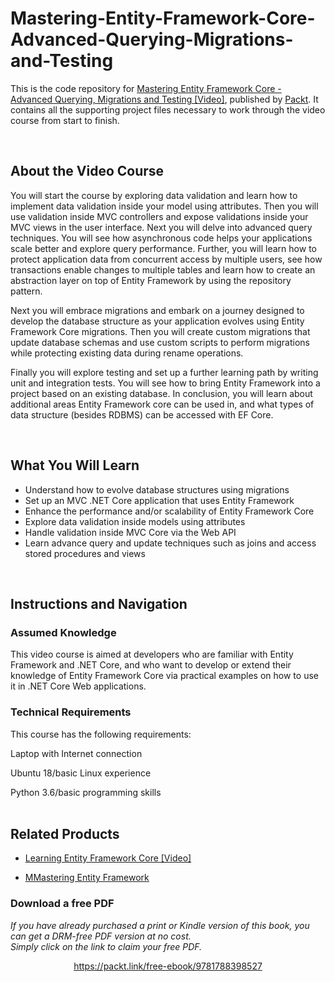 # Mastering-Entity-Framework-Core-Advanced-Querying-Migrations-and-Testing

This is the code repository for [Mastering Entity Framework Core - Advanced Querying, Migrations and Testing [Video]](https://prod.packtpub.com/in/application-development/mastering-entity-framework-core-advanced-querying-techniques-migrations-and-testing), published by [Packt](https://www.packtpub.com/?utm_source=github). It contains all the supporting project files necessary to work through the video course from start to finish.


 


## About the Video Course

You will start the course by exploring data validation and learn how to implement data validation inside your model using attributes. Then you will use validation inside MVC controllers and expose validations inside your MVC views in the user interface. Next you will delve into advanced query techniques. You will see how asynchronous code helps your applications scale better and explore query performance. Further, you will learn how to protect application data from concurrent access by multiple users, see how transactions enable changes to multiple tables and learn how to create an abstraction layer on top of Entity Framework by using the repository pattern.

Next you will embrace migrations and embark on a journey designed to develop the database structure as your application evolves using Entity Framework Core migrations. Then you will create custom migrations that update database schemas and use custom scripts to perform migrations while protecting existing data during rename operations. 

Finally you will explore testing and set up a further learning path by writing unit and integration tests. You will see how to bring Entity Framework into a project based on an existing database. In conclusion, you will learn about additional areas Entity Framework core can be used in, and what types of data structure (besides RDBMS) can be accessed with EF Core.


 


<H2>What You Will Learn</H2>

<DIV class=book-info-will-learn-text>

<UL>

<LI> Understand how to evolve database structures using migrations

<LI>  Set up an MVC .NET Core application that uses Entity Framework

<LI>  Enhance the performance and/or scalability of Entity Framework Core

<LI>  Explore data validation inside models using attributes

<LI>  Handle validation inside MVC Core via the Web API

<LI>  Learn advance query and update techniques such as joins and access stored procedures and views

</LI></UL></DIV>


 
## Instructions and Navigation

### Assumed Knowledge

This video course is aimed at developers who are familiar with Entity Framework and .NET Core, and who want to develop or extend their knowledge of Entity Framework Core via practical examples on how to use it in .NET Core Web applications.

### Technical Requirements

This course has the following requirements:<br/>

Laptop with Internet connection <br/>

Ubuntu 18/basic Linux experience <br/>

Python 3.6/basic programming skills <br/> 



## Related Products

* [Learning Entity Framework Core [Video]](https://prod.packtpub.com/in/application-development/learning-entity-framework-core-video)


* [MMastering Entity Framework](https://prod.packtpub.com/in/application-development/mastering-entity-framework)


### Download a free PDF

 <i>If you have already purchased a print or Kindle version of this book, you can get a DRM-free PDF version at no cost.<br>Simply click on the link to claim your free PDF.</i>
<p align="center"> <a href="https://packt.link/free-ebook/9781788398527">https://packt.link/free-ebook/9781788398527 </a> </p>